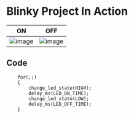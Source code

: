 # Blinky Project In Action

|ON|OFF|
|:--:|:--:|
|![image](https://user-images.githubusercontent.com/42568338/115950301-094fc700-a4f8-11eb-8202-671ef032d3a6.png)|![image](https://user-images.githubusercontent.com/42568338/115950307-0e147b00-a4f8-11eb-8e6f-bc93a721cd29.png)|

## Code 
```
	for(;;)
	{
        change_led_state(HIGH);
		delay_ms(LED_ON_TIME);
        change_led_state(LOW);
		delay_ms(LED_OFF_TIME);	
	}
```
